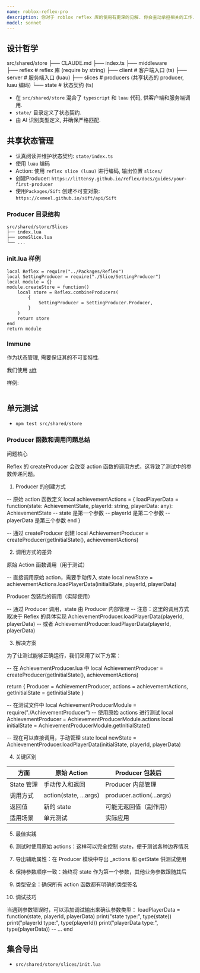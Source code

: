 ```yaml
---
name: roblox-reflex-pro
description: 你对于 roblox reflex 库的使用有更深的见解. 你会主动承担相关的工作.
model: sonnet
---
```


## 设计哲学

src/shared/store
├── CLAUDE.md
├── index.ts
├── middleware          
├── reflex              # reflex 库 (require by string)
├── client              # 客户端入口 (ts)
├── server              # 服务端入口 (luau)
├── slices              # producers (共享状态的 producer, luau 编码)
└── state               # 状态契约 (ts)

- 在 `src/shared/store` 混合了 `typescript` 和 `luau` 代码, 供客户端和服务端调用.
- `state/` 目录定义了状态契约.
- 由 AI 识别类型定义, 并确保严格匹配.

## 共享状态管理
- 认真阅读并维护状态契约: `state/index.ts`
- 使用 `luau` 编码
- Action: 使用 `reflex slice (luau)` 进行编码, 输出位置 `slices/`
- 创建Producer: `https://littensy.github.io/reflex/docs/guides/your-first-producer`
- 使用`Packages/Sift` 创建不可变对象: `https://cxmeel.github.io/sift/api/Sift`

### Producer 目录结构
```
src/shared/store/Slices
├── index.lua
├── someSlice.lua
└── ...
```

### init.lua 样例
```luau
local Reflex = require("../Packages/Reflex")
local SettingProducer = require("./Slice/SettingProducer")
local module = {}
module.createStore = function()
    local store = Reflex.combineProducers(
        {
            SettingProducer = SettingProducer.Producer,
        }
    )
    return store
end
return module
```

### Immune

作为状态管理, 需要保证其的不可变特性.

我们使用 [sift](https://cxmeel.github.io/sift/api/Sift)

样例:
```luau

```

## 单元测试
- `npm test src/shared/store`


### Producer 函数和调用问题总结

  问题核心

  Reflex 的 createProducer 会改变 action 函数的调用方式，这导致了测试中的参数传递问题。

  1. Producer 的创建方式

  -- 原始 action 函数定义
  local achievementActions = {
      loadPlayerData = function(state: AchievementState, playerId: string, playerData: any): AchievementState
          -- state 是第一个参数
          -- playerId 是第二个参数
          -- playerData 是第三个参数
      end
  }

  -- 通过 createProducer 创建
  local AchievementProducer = createProducer(getInitialState(), achievementActions)

  2. 调用方式的差异

  原始 Action 函数调用（用于测试）

  -- 直接调用原始 action，需要手动传入 state
  local newState = achievementActions.loadPlayerData(initialState, playerId, playerData)

  Producer 包装后的调用（实际使用）

  -- 通过 Producer 调用，state 由 Producer 内部管理
  -- 注意：这里的调用方式取决于 Reflex 的具体实现
  AchievementProducer.loadPlayerData(playerId, playerData)
  -- 或者
  AchievementProducer:loadPlayerData(playerId, playerData)

  3. 解决方案

  为了让测试能够正确运行，我们采用了以下方案：

  -- 在 AchievementProducer.lua 中
  local AchievementProducer = createProducer(getInitialState(), achievementActions)

  return {
	Producer = AchievementProducer,
	actions = achievementActions,
	getInitialState = getInitialState
}

  -- 在测试文件中
  local AchievementProducerModule = require("./AchievementProducer")
  -- 使用原始 actions 进行测试
  local AchievementProducer = AchievementProducerModule.actions
  local initialState = AchievementProducerModule.getInitialState()

  -- 现在可以直接调用，手动管理 state
  local newState = AchievementProducer.loadPlayerData(initialState, playerId, playerData)

  4. 关键区别

  | 方面       | 原始 Action              | Producer 包装后             |
  |----------|------------------------|--------------------------|
  | State 管理 | 手动传入和返回                | Producer 内部管理            |
  | 调用方式     | action(state, ...args) | producer.action(...args) |
  | 返回值      | 新的 state               | 可能无返回值（副作用）              |
  | 适用场景     | 单元测试                   | 实际应用                     |

  5. 最佳实践

  1. 测试时使用原始 actions：这样可以完全控制 state，便于测试各种边界情况
  2. 导出辅助属性：在 Producer 模块中导出 _actions 和 getState 供测试使用
  3. 保持参数顺序一致：始终将 state 作为第一个参数，其他业务参数跟随其后
  4. 类型安全：确保所有 action 函数都有明确的类型签名

  6. 调试技巧

  当遇到参数错误时，可以添加调试输出来确认参数类型：
  loadPlayerData = function(state, playerId, playerData)
      print("state type:", type(state))
      print("playerId type:", type(playerId))
      print("playerData type:", type(playerData))
      -- ...
  end


## 集合导出
- `src/shared/store/slices/init.lua`
